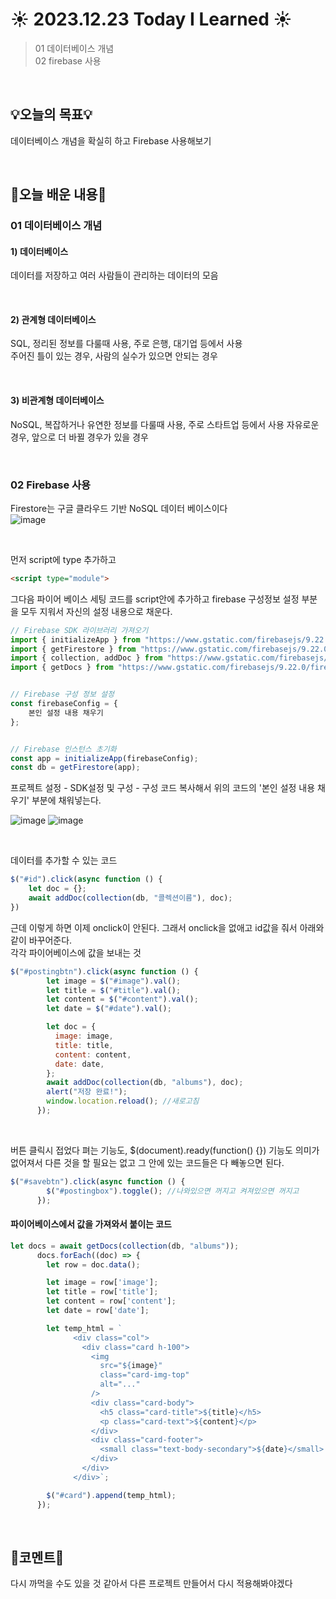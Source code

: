 # ☀️ 2023.12.23 Today I Learned ☀️
>01 데이터베이스 개념 <br/>
02 firebase 사용 <br/>

<br/>

## 💡오늘의 목표💡
데이터베이스 개념을 확실히 하고 Firebase 사용해보기

<br/>

## 📖오늘 배운 내용📖
### 01 데이터베이스 개념
#### 1) 데이터베이스
데이터를 저장하고 여러 사람들이 관리하는 데이터의 모음

<br/>

#### 2) 관계형 데이터베이스
SQL, 정리된 정보를 다룰때 사용, 주로 은행, 대기업 등에서 사용 <br/>
주어진 틀이 있는 경우, 사람의 실수가 있으면 안되는 경우 <br/>

<br/>

#### 3) 비관계형 데이터베이스
NoSQL, 복잡하거나 유연한 정보를 다룰때 사용, 주로 스타트업 등에서 사용
자유로운 경우, 앞으로 더 바뀔 경우가 있을 경우

<br/>
 
### 02 Firebase 사용
Firestore는 구글 클라우드 기반 NoSQL 데이터 베이스이다 <br/>
![image](https://github.com/limhyerin/TIL/assets/70150896/34d77823-5614-470d-a0e9-0b39026ecea7)

<br/>
 
먼저 script에 type 추가하고
```html
<script type="module">
```
그다음 파이어 베이스 세팅 코드를 script안에 추가하고 firebase 구성정보 설정 부분을 모두 지워서 자신의 설정 내용으로 채운다.
```js
// Firebase SDK 라이브러리 가져오기
import { initializeApp } from "https://www.gstatic.com/firebasejs/9.22.0/firebase-app.js";
import { getFirestore } from "https://www.gstatic.com/firebasejs/9.22.0/firebase-firestore.js";
import { collection, addDoc } from "https://www.gstatic.com/firebasejs/9.22.0/firebase-firestore.js";
import { getDocs } from "https://www.gstatic.com/firebasejs/9.22.0/firebase-firestore.js";


// Firebase 구성 정보 설정
const firebaseConfig = {
	본인 설정 내용 채우기 
};


// Firebase 인스턴스 초기화
const app = initializeApp(firebaseConfig);
const db = getFirestore(app);
```

프로젝트 설정 - SDK설정 및 구성 - 구성 코드 복사해서 위의 코드의 '본인 설정 내용 채우기' 부분에 채워넣는다. <br/>

![image](https://github.com/limhyerin/TIL/assets/70150896/53780261-0be8-4bd1-a27e-b6c0b70520f1)
![image](https://github.com/limhyerin/TIL/assets/70150896/f6e2f1d6-db12-4038-b39c-03099deec84b)

<br/>

데이터를 추가할 수 있는 코드
```js
$("#id").click(async function () {
    let doc = {};
    await addDoc(collection(db, "콜렉션이름"), doc);
})
``` 

근데 이렇게 하면 이제 onclick이 안된다. 그래서 onclick을 없애고 id값을 줘서 아래와 같이 바꾸어준다. <br/>
각각 파이어베이스에 값을 보내는 것 <br/>
```js
$("#postingbtn").click(async function () {
        let image = $("#image").val();
        let title = $("#title").val();
        let content = $("#content").val();
        let date = $("#date").val();

        let doc = {
          image: image,
          title: title,
          content: content,
          date: date,
        };
        await addDoc(collection(db, "albums"), doc);
        alert("저장 완료!");
        window.location.reload(); //새로고침
      });
```
<br/>

버튼 클릭시 접었다 펴는 기능도, $(document).ready(function() {}) 기능도 의미가 없어져서 다른 것을 할 필요는 없고 그 안에 있는 코드들은 다 빼놓으면 된다.
```js
$("#savebtn").click(async function () {
        $("#postingbox").toggle(); //나와있으면 꺼지고 켜져있으면 꺼지고
      });
``` 

#### 파이어베이스에서 값을 가져와서 붙이는 코드
```js
let docs = await getDocs(collection(db, "albums"));
      docs.forEach((doc) => {
        let row = doc.data();

        let image = row['image'];
        let title = row['title'];
        let content = row['content'];
        let date = row['date'];

        let temp_html = `
              <div class="col">
                <div class="card h-100">
                  <img
                    src="${image}"
                    class="card-img-top"
                    alt="..."
                  />
                  <div class="card-body">
                    <h5 class="card-title">${title}</h5>
                    <p class="card-text">${content}</p>
                  </div>
                  <div class="card-footer">
                    <small class="text-body-secondary">${date}</small>
                  </div>
                </div>
              </div>`;

        $("#card").append(temp_html);
      });
```
<br/>

## 🧸코멘트🧸
다시 까먹을 수도 있을 것 같아서 다른 프로젝트 만들어서 다시 적용해봐야겠다
